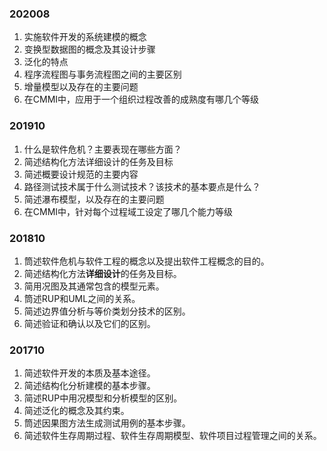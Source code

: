 ### 202008
1. 实施软件开发的系统建模的概念
2. 变换型数据图的概念及其设计步骤
3. 泛化的特点
4. 程序流程图与事务流程图之间的主要区别
5. 增量模型以及存在的主要问题
6. 在CMMI中，应用于一个组织过程改善的成熟度有哪几个等级

### 201910
1. 什么是软件危机？主要表现在哪些方面？
2. 简述结构化方法详细设计的任务及目标
3. 简述概要设计规范的主要内容
4. 路径测试技术属于什么测试技术？该技术的基本要点是什么？
5. 简述瀑布模型，以及存在的主要问题
6. 在CMMI中，针对每个过程域工设定了哪几个能力等级

### 201810
1. 筒述软件危机与软件工程的概念以及提出软件工程概念的目的。  
2. 简述结构化方法**详细设计**的任务及目标。
3. 简用况图及其通常包含的模型元素。
4. 筒述RUP和UML之间的关系。
5. 简述边界值分析与等价类划分技术的区别。
6. 简述验证和确认以及它们的区别。

### 201710
1. 简述软件开发的本质及基本途径。
2. 简述结构化分析建模的基本步骤。
3. 简述RUP中用况模型和分析模型的区别。
4. 简述泛化的概念及其约束。
5. 筒述因果图方法生成测试用例的基本步骤。
6. 简述软件生存周期过程、软件生存周期模型、软件项目过程管理之间的关系。

